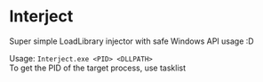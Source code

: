 # Interject
Super simple LoadLibrary injector with safe Windows API usage :D

Usage: `Interject.exe <PID> <DLLPATH>`  
To get the PID of the target process, use tasklist
